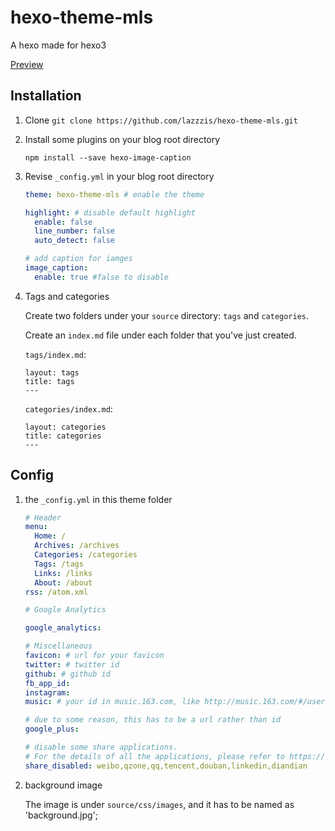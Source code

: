 # hexo-theme-mls

A hexo made for hexo3

[Preview](http://lazzzis.github.io)

## Installation

1. Clone
   `git clone https://github.com/lazzzis/hexo-theme-mls.git`

2. Install some plugins on your blog root directory

   `npm install --save hexo-image-caption`

3. Revise `_config.yml` in your blog root directory

   ```yaml
   theme: hexo-theme-mls # enable the theme

   highlight: # disable default highlight
     enable: false
     line_number: false
     auto_detect: false

   # add caption for iamges
   image_caption:
     enable: true #false to disable
   ```

4. Tags and categories

   Create two folders under your `source` directory: `tags` and `categories`.

   Create an `index.md` file under each folder that you've just created.

   `tags/index.md`:

   ```
   layout: tags
   title: tags
   ---
   ```

   `categories/index.md`:

   ```
   layout: categories
   title: categories
   ---
   ```

## Config

1. the `_config.yml` in this theme folder

   ```yaml
   # Header
   menu:
     Home: /
     Archives: /archives
     Categories: /categories
     Tags: /tags
     Links: /links
     About: /about
   rss: /atom.xml

   # Google Analytics

   google_analytics:

   # Miscellaneous
   favicon: # url for your favicon
   twitter: # twitter id
   github: # github id
   fb_app_id:
   instagram:
   music: # your id in music.163.com, like http://music.163.com/#/user/home?id=...

   # due to some reason, this has to be a url rather than id
   google_plus:

   # disable some share applications.
   # For the details of all the applications, please refer to https://github.com/overtrue/share.js
   share_disabled: weibo,qzone,qq,tencent,douban,linkedin,diandian
   ```

2. background image

   The image is under `source/css/images`, and it has to be named as 'background.jpg';
